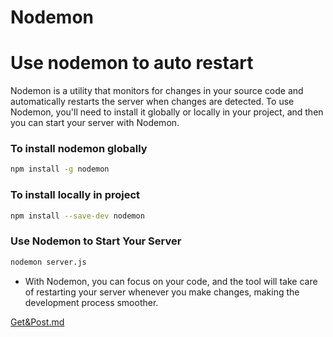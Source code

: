# Nodemon

# Use nodemon to auto restart

Nodemon is a utility that monitors for changes in your source code and automatically restarts the server when changes are detected. To use Nodemon, you'll need to install it globally or locally in your project, and then you can start your server with Nodemon.

### To install nodemon globally

```bash
npm install -g nodemon
```

### To install locally in project

```bash
npm install --save-dev nodemon 
```

### **Use Nodemon to Start Your Server**

```bash
nodemon server.js
```

- With Nodemon, you can focus on your code, and the tool will take care of restarting your server whenever you make changes, making the development process smoother.

[Get&Post.md](./Get&Post.md)
